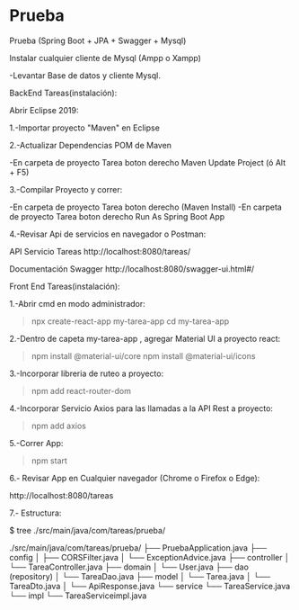 # Prueba
Prueba (Spring Boot + JPA + Swagger + Mysql)

Instalar cualquier cliente de Mysql (Ampp o Xampp)

-Levantar Base de datos y cliente Mysql.

BackEnd Tareas(instalación):

Abrir Eclipse 2019:

1.-Importar proyecto "Maven" en Eclipse

2.-Actualizar Dependencias POM de Maven

 -En carpeta de proyecto Tarea boton derecho Maven Update Project (ó Alt + F5)

3.-Compilar Proyecto y correr:

 -En carpeta de proyecto Tarea boton derecho (Maven Install)
 -En carpeta de proyecto Tarea boton derecho Run As Spring Boot App

4.-Revisar Api de servicios en navegador o Postman: 

API Servicio Tareas
http://localhost:8080/tareas/

Documentación Swagger
http://localhost:8080/swagger-ui.html#/

Front End Tareas(instalación):

1.-Abrir cmd en modo administrador:

>npx create-react-app my-tarea-app
>cd my-tarea-app

2.-Dentro de capeta my-tarea-app , agregar Material UI a proyecto react:

>npm install @material-ui/core
>npm install @material-ui/icons

3.-Incorporar libreria de ruteo a proyecto:

>npm add react-router-dom

4.-Incorporar Servicio Axios para las llamadas a la API Rest a proyecto:

>npm add axios

5.-Correr App:

>npm start

6.- Revisar App en Cualquier navegador (Chrome o Firefox o Edge):

http://localhost:8080/tareas

7.- Estructura:

$ tree ./src/main/java/com/tareas/prueba/

./src/main/java/com/tareas/prueba/
├── PruebaApplication.java
├── config
│   ├── CORSFilter.java
│   └── ExceptionAdvice.java
├── controller
│   └── TareaController.java
├── domain
│   └── User.java
├── dao (repository)
│   └── TareaDao.java
├── model
│   └── Tarea.java
│   └── TareaDto.java
│   └── ApiResponse.java
└── service
    └── TareaService.java
    └── impl
        └── TareaServiceimpl.java
